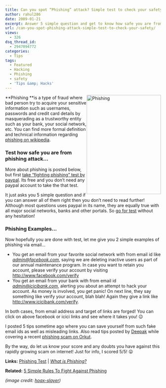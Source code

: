 ```yaml
---
title: Can you spot “Phishing” attack? Simple test to check your safety!
author: rahul286
date: 2009-01-21
excerpt: Answer 5 simple question and get to know how safe you are from fishing attack. Phishing is rapidly growing attack whose sole purpose is to steal your login details like user name, passwords and in some cases your credit card numbers.
url: /can-you-spot-phishing-attack-simple-test-to-check-your-safety/
views:
  - 326
dsq_thread_id:
  - 2947094772
categories:
  - Tips
tags:
  - Featured
  - Hacking
  - Phishing
  - safety
  - 'Tips &amp; Hacks'
---
```

[<img class="wp-image-52912" style="border-right: 0px;border-top: 0px;margin-left: 0px;border-left: 0px;margin-right: 0px;border-bottom: 0px" src="http://cdn.devilsworkshop.org/files/2009/01/image-thumb4.png" border="0" alt="Phishing" width="240" height="320" align="right" />][1] **Phishing **is a type of fraud where bad person try to acquire your sensitive information such as usernames, passwords and credit card details by masquerading as a trustworthy entity such as your bank, your social network, etc. You can find more formal definition and technical information regarding <a href="http://en.wikipedia.org/wiki/Phishing" onclick="_gaq.push(['_trackEvent', 'outbound-article', 'http://en.wikipedia.org/wiki/Phishing', 'phishing on wikipedia']);" >phishing on wikipedia</a>.

### Test how safe you are from phishing attack…

More about phishing is posted below, but first <a href="http://www.paypal.com/fightphishing" onclick="_gaq.push(['_trackEvent', 'outbound-article', 'http://www.paypal.com/fightphishing', 'take “fighting phishing” test by paypal']);" >take “fighting phishing” test by paypal</a>. Its free and you don’t need any paypal account to take the that test.

It just asks you 5 simple question and if you can answer all of them right then you don’t need to read further! Although most questions uses paypal in its name, they are equally true with all major social networks, banks and other portals. So <a href="http://www.paypal.com/fightphishing" onclick="_gaq.push(['_trackEvent', 'outbound-article', 'http://www.paypal.com/fightphishing', 'go for test']);" >go for test</a> without any hesitation!

### Phishing Examples…

Now hopefully you are done with test, let me give you 2 simple examples of phishing via email…

  * You get an email from your favorite social network with from email id like *admin@facebook.com*, saying we are deleting inactive users as part of our annual maintenance program. In case you want to retain you account, please verify your account by visiting <a href="http://www.google.com/" onclick="_gaq.push(['_trackEvent', 'outbound-article', 'http://www.google.com/', 'http://www.facebook.com/verify']);" >http://www.facebook.com/verify</a>
  * You get an email from your bank with from email id *admin@icicibank.com*, alerting you about an attempt to hack your account. As money is involved, you get panic! On next line, they say something like verify your account, blah blah! Again they give a link like <a href="http://www.google.com/" onclick="_gaq.push(['_trackEvent', 'outbound-article', 'http://www.google.com/', 'http://www.icicibank.com/verify']);" title="http://www.icicibank.com/">http://www.icicibank.com/verify</a>.

In both cases, from email address and target of links are forged! You can click on above facebook or icici links and see where it takes you! 😉

I posted 5 tips sometime ago where you can save yourself from such fake email ids as well as misleading links. Also read tips posted by <a href="http://www.mobilegyaan.com/" onclick="_gaq.push(['_trackEvent', 'outbound-article', 'http://www.mobilegyaan.com/', 'Deepak']);" >Deepak</a> while covering a recent <a href="http://www.orkutdiary.com/news/beware-orkuteers-while-logging-into-orkut" onclick="_gaq.push(['_trackEvent', 'outbound-article', 'http://www.orkutdiary.com/news/beware-orkuteers-while-logging-into-orkut', 'phishing scam on Orkut']);" >phishing scam on Orkut</a>.

By the way, do let us know your score and any doubts you have against this rapidly growing scam on internet! Just for info, I scored 5/5! 😛

**Links:** <a href="http://www.paypal.com/fightphishing" onclick="_gaq.push(['_trackEvent', 'outbound-article', 'http://www.paypal.com/fightphishing', 'Phishing Test']);" title="http://www.paypal.com/fightphishing">Phishing Test</a> | <a href="http://en.wikipedia.org/wiki/Phishing" onclick="_gaq.push(['_trackEvent', 'outbound-article', 'http://en.wikipedia.org/wiki/Phishing', 'What is Phishing?']);" ><em>What is Phishing?</em></a>

**Related:** [5 Simple Rules To Fight Against Phishing][2]

*(image credit: <a href="http://www.hoax-slayer.com/" onclick="_gaq.push(['_trackEvent', 'outbound-article', 'http://www.hoax-slayer.com/', 'hoax-slayer']);" >hoax-slayer</a>)*

 [1]: http://cdn.devilsworkshop.org/files/2009/01/image4.png
 [2]: http://devilsworkshop.org/5-simple-rule-to-fight-against-phishing-security/
